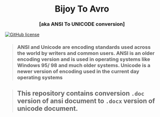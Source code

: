 <h1 align="center">Bijoy To Avro</h1>
<h3 align="center">[aka ANSI To UNICODE conversion] </h3>

[![GitHub license](https://img.shields.io/badge/license-MIT-blue.svg)](https://github.com/mohsin-riad/bijoy-to-unicode-automation/blob/README.md)

> ### ANSI and Unicode are encoding standards used across the world by writers and common users. ANSI is an older encoding version and is used in operating systems like Windows 95/ 98 and much older systems. Unicode is a newer version of encoding used in the current day operating systems

> ## This repository contains conversion ```.doc``` version of ansi document to ```.docx``` version of unicode document.